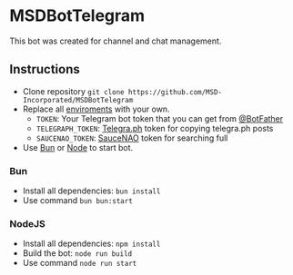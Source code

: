 # MSDBotTelegram

This bot was created for channel and chat management.

## Instructions

-   Clone repository `git clone https://github.com/MSD-Incorporated/MSDBotTelegram`
-   Replace all [enviroments](./src/typings/env.d.ts) with your own.
    -   `TOKEN`: Your Telegram bot token that you can get from [@BotFather](https://t.me/BotFather)
    -   `TELEGRAPH_TOKEN`: [Telegra.ph](https://telegra.ph) token for copying telegra.ph posts
    -   `SAUCENAO_TOKEN`: [SauceNAO](https://saucenao.com) token for searching full
-   Use [Bun](#bun) or [Node](#nodejs) to start bot.

### Bun

-   Install all dependencies: `bun install`
-   Use command `bun bun:start`

### NodeJS

-   Install all dependencies: `npm install`
-   Build the bot: `node run build`
-   Use command `node run start`

